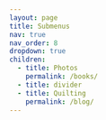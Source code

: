 ```yaml
---
layout: page
title: Submenus
nav: true
nav_order: 8
dropdown: true
children:
  - title: Photos
    permalink: /books/
  - title: divider
  - title: Quilting
    permalink: /blog/
---
```

